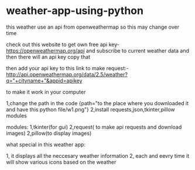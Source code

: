 # weather-app-using-python
this weather use an api from openweathermap so this may change over time

check out this website to get own free api key-https://openweathermap.org/api
and subscribe to current weather data and then there will an api key copy that

then add your api key to this link to make request:- http://api.openweathermap.org/data/2.5/weather?q="+cityname+"&appid=apikey

to make it work in your computer

1,change the path in the code  {path="to the place where you downloaded it and have this python file/w1.png"}
2,install requests,json,tkinter,pillow modules

modules:
1,tkinter(for gui)
2,request( to make api requests and download images)
2,pillow(to display images)

what special in this weather app:

1, it displays all the neccesary weather information
2, each and eevry time it will show various icons based on the weather 

